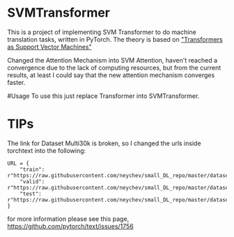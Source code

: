 # SVMTransformer
This is a project of implementing SVM Transformer to do machine translation tasks, written in PyTorch. The theory is based on ["Transformers as Support Vector Machines"](https://arxiv.org/abs/2308.16898)

Changed the Attention Mechanism into SVM Attention, haven't reached a convergence due to the lack of computing resources, but from the current results, at least I could say that the new attention mechanism converges faster.

#Usage
To use this just replace Transformer into SVMTransformer.

# TIPs
The link for Dataset Multi30k is broken, so I changed the urls inside torchtext into the following:
```
URL = {
    "train": r"https://raw.githubusercontent.com/neychev/small_DL_repo/master/datasets/Multi30k/training.tar.gz",
    "valid": r"https://raw.githubusercontent.com/neychev/small_DL_repo/master/datasets/Multi30k/validation.tar.gz",
    "test": r"https://raw.githubusercontent.com/neychev/small_DL_repo/master/datasets/Multi30k/mmt16_task1_test.tar.gz",
}
```
for more information please see this page, https://github.com/pytorch/text/issues/1756
